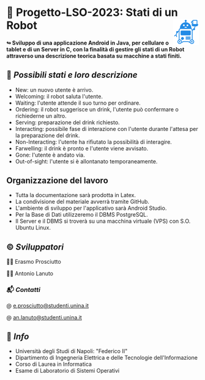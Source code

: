 # 🔖 Progetto-LSO-2023: Stati di un Robot   <img src="robot-icon.png" align="right"/> 

#### ↬ Sviluppo di una applicazione Android in Java, per cellulare o tablet e di un Server in C, con la finalità di gestire gli stati di un Robot attraverso una descrizione teorica basata su macchine a stati finiti.  

## 📑 *Possibili stati e loro descrizione*

- New: un nuovo utente è arrivo.
- Welcoming: il robot saluta l'utente.
- Waiting: l'utente attende il suo turno per ordinare.
- Ordering: il robot suggerisce un drink, l'utente può confermare o richiederne un altro.
- Serving: preparazione del drink richiesto.
- Interacting: possibile fase di interazione con l'utente durante l'attesa per la preparazione del drink.
- Non-Interacting: l'utente ha rifiutato la possibilità di interagire.
- Farwelling: il drink è pronto e l'utente viene avvisato.
- Gone: l'utente è andato via.
- Out-of-sight: l'utente si è allontanato temporaneamente.

## Organizzazione del lavoro

- Tutta la documentazione sarà prodotta in Latex.
- La condivisione del materiale avverrà tramite GitHub.
- L'ambiente di sviluppo per l'applicativo sarà Android Studio.
- Per la Base di Dati utilizzeremo il DBMS PostgreSQL.
- Il Server e il DBMS si troverà su una macchina virtuale (VPS) con S.O. Ubuntu Linux.

## ©️ *Sviluppatori*

🙎‍♂️  Erasmo Prosciutto

👨‍💼  Antonio Lanuto



### 📬 *Contatti*

@ e.prosciutto@studenti.unina.it

@ an.lanuto@studenti.unina.it



## 🏬 *Info*
- Università degli Studi di Napoli: "Federico II" 
- Dipartimento di Ingegneria Elettrica e delle Tecnologie dell'Informazione
- Corso di Laurea in Informatica
- Esame di Laboratorio di Sistemi Operativi
